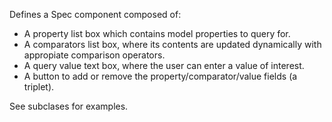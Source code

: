 Defines a Spec component composed of: 

- A property list box which contains model properties to query for.
- A comparators list box, where its contents are updated dynamically with appropiate comparison operators.
- A query value text box, where the user can enter a value of interest.
- A button to add or remove the property/comparator/value fields (a triplet).

See subclases for examples.